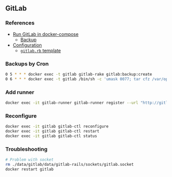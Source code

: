 ## GitLab

### References

- [Run GitLab in docker-compose](https://docs.gitlab.com/ee/install/docker.html)
  - [Backup](https://docs.gitlab.com/ee/install/docker.html#back-up-gitlab)
- [Configuration](https://docs.gitlab.com/omnibus/settings/configuration.html)
  - [`gitlab.rb` template](https://gitlab.com/gitlab-org/omnibus-gitlab/blob/master/files/gitlab-config-template/gitlab.rb.template)

### Backups by Cron

```bash
0 5 * * * docker exec -t gitlab gitlab-rake gitlab:backup:create
0 6 * * * docker exec -t gitlab /bin/sh -c 'umask 0077; tar cfz /var/opt/gitlab/backups/$(date "+etc-gitlab-\%s.tgz") -C /etc/gitlab'
```

### Add runner

```bash
docker exec -it gitlab-runner gitlab-runner register --url "http://gitlab:10180" --clone-url "http://gitlab:10180"
```

### Reconfigure

```bash
docker exec -it gitlab gitlab-ctl reconfigure
docker exec -it gitlab gitlab-ctl restart
docker exec -it gitlab gitlab-ctl status
```

### Troubleshooting

```bash
# Problem with socket
rm ./data/gitlab/data/gitlab-rails/sockets/gitlab.socket
docker restart gitlab
```
